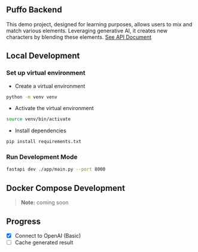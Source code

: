 ## Puffo Backend

This demo project, designed for learning purposes, allows users to mix and match various elements. Leveraging generative AI, it creates new characters by blending these elements. [See API Document](http://localhost:8000/docs)

## Local Development

### Set up virtual environment

- Create a virtual environment
```bash
python -m venv venv
```

- Activate the virtual environment
```bash
source venv/bin/activate
```

- Install dependencies
```bash
pip install requirements.txt
```

### Run Development Mode
```bash
fastapi dev ./app/main.py --port 8000
```


## Docker Compose Development
> **Note:** coming soon

## Progress
- [x] Connect to OpenAI (Basic)
- [ ] Cache generated result